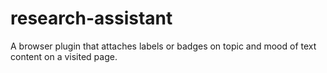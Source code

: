 # research-assistant
A browser plugin that attaches labels or badges on topic and mood of text content on a visited page.
